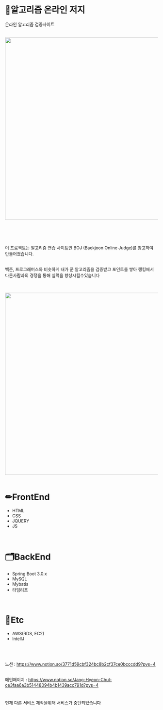 # 📕알고리즘 온라인 저지

온라인 알고리즘 검증사이트
<br/>
<br/>
<br/>
<img src="https://github.com/JangHyeonChul/Algo_Project/assets/74286316/8580db88-b840-48dd-b37c-f935d2d22fa7.png" width="800" height="600"/>



<br/>
<br/>
<br/>
<br/>이 프로젝트는 알고리즘 연습 사이트인 BOJ (Baekjoon Online Judge)를 참고하여 만들어졌습니다.   <br/>
<br/>


백준, 프로그래머스와 비슷하게 내가 푼 알고리즘을 검증받고 포인트를 쌓아 랭킹에서 다른사람과의 경쟁을 통해 실력을 향상시킬수있습니다</br>





<br/><br/><img src="https://github.com/JangHyeonChul/Algo_Project/assets/74286316/dddf3079-685c-418b-91b5-8970c4117973.png" width="800" height="600"/><br/><br/>





# ✏FrontEnd
- HTML<br/>
- CSS<br/>
- JQUERY<br/>
- JS<br/><br/><br/>

# 🗂BackEnd
- Spring Boot 3.0.x<br/>
- MySQL<br/>
- Mybatis<br/>
- 타임리프<br/><br/><br/>



# 🧰Etc
- AWS(RDS, EC2)<br/>
- IntellJ<br/><br/><br/>





<br/>노션 : https://www.notion.so/3771d59cbf324bc8b2cf37ce0bcccdd9?pvs=4
<br/>

<br/>메인페이지 : https://www.notion.so/Jang-Hyeon-Chul-ce3faa6a3b51448094b4b1439acc791d?pvs=4<br/>





#

현재 다른 서비스 제작을위해 서비스가 중단되었습니다





